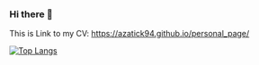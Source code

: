 ### Hi there 👋

This is Link to my CV: https://azatick94.github.io/personal_page/

[![Top Langs](https://github-readme-stats.vercel.app/api/top-langs/?username=Azatick94&exclude_repo=github-stats,Oil-Gas_Resources,Courses,Own_Projects_Learning,spring-framework,Tutorial_Projects)](https://github.com/anuraghazra/github-readme-stats)

  

<!--
**Azatick94/Azatick94** is a ✨ _special_ ✨ repository because its `README.md` (this file) appears on your GitHub profile.

Here are some ideas to get you started:

- 🔭 I’m currently working on ...
- 🌱 I’m currently learning ...
- 👯 I’m looking to collaborate on ...
- 🤔 I’m looking for help with ...
- 💬 Ask me about ...
- 📫 How to reach me: ...
- 😄 Pronouns: ...
- ⚡ Fun fact: ...
-->
